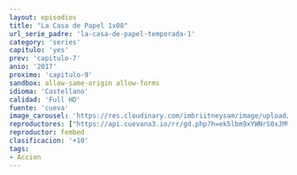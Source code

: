 ```yaml
---
layout: episodios
title: "La Casa de Papel 1x08"
url_serie_padre: 'la-casa-de-papel-temporada-1'
category: 'series'
capitulo: 'yes'
prev: 'capitulo-7'
anio: '2017'
proximo: 'capitulo-9'
sandbox: allow-same-origin allow-forms
idioma: 'Castellano'
calidad: 'Full HD'
fuente: 'cueva'
image_carousel: 'https://res.cloudinary.com/imbriitneysam/image/upload/v1546638640/casa-papel-1-poster-min.jpg'
reproductores: ["https://api.cuevana3.io/rr/gd.php?h=ek5lbm9xYWNrS0xJMVp5b21KREk0dFBLbjVkaHhkRGdrOG1jbnBpUnhhS1ZwbXBvcXN5MXVwV3lkNk4vbDliV3lwcCtaYXlxcU15bTE1NkNmSnF4dzltU3FadVkyUT09"]
reproductor: fembed
clasificacion: '+10'
tags:
- Accion
---
```












